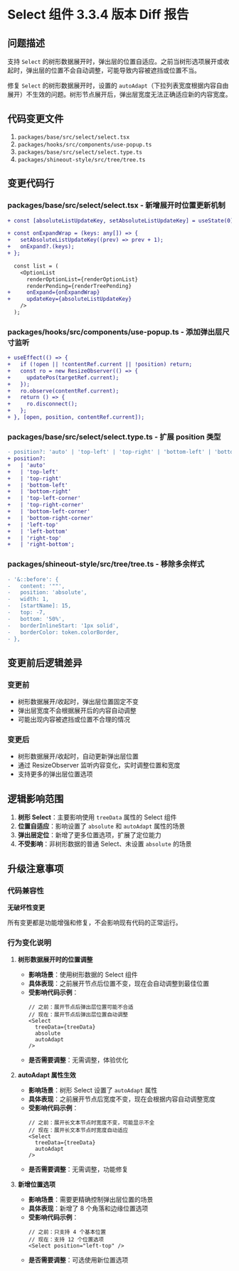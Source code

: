 # Select 组件 3.3.4 版本 Diff 报告

## 问题描述

支持 `Select` 的树形数据展开时，弹出层的位置自适应。之前当树形选项展开或收起时，弹出层的位置不会自动调整，可能导致内容被遮挡或位置不当。

修复 `Select` 的树形数据展开时，设置的 `autoAdapt`（下拉列表宽度根据内容自由展开）不生效的问题。树形节点展开后，弹出层宽度无法正确适应新的内容宽度。

## 代码变更文件

1. `packages/base/src/select/select.tsx`
2. `packages/hooks/src/components/use-popup.ts`
3. `packages/base/src/select/select.type.ts`
4. `packages/shineout-style/src/tree/tree.ts`

## 变更代码行

### packages/base/src/select/select.tsx - 新增展开时位置更新机制
```diff
+ const [absoluteListUpdateKey, setAbsoluteListUpdateKey] = useState(0);

+ const onExpandWrap = (keys: any[]) => {
+   setAbsoluteListUpdateKey((prev) => prev + 1);
+   onExpand?.(keys);
+ };

  const list = (
    <OptionList
      renderOptionList={renderOptionList}
      renderPending={renderTreePending}
+     onExpand={onExpandWrap}
+     updateKey={absoluteListUpdateKey}
    />
  );
```

### packages/hooks/src/components/use-popup.ts - 添加弹出层尺寸监听
```diff
+ useEffect(() => {
+   if (!open || !contentRef.current || !position) return;
+   const ro = new ResizeObserver(() => {
+     updatePos(targetRef.current);
+   });
+   ro.observe(contentRef.current);
+   return () => {
+     ro.disconnect();
+   };
+ }, [open, position, contentRef.current]);
```

### packages/base/src/select/select.type.ts - 扩展 position 类型
```diff
- position?: 'auto' | 'top-left' | 'top-right' | 'bottom-left' | 'bottom-right';
+ position?: 
+   | 'auto' 
+   | 'top-left' 
+   | 'top-right' 
+   | 'bottom-left' 
+   | 'bottom-right'
+   | 'top-left-corner'
+   | 'top-right-corner'
+   | 'bottom-left-corner'
+   | 'bottom-right-corner'
+   | 'left-top'
+   | 'left-bottom'
+   | 'right-top'
+   | 'right-bottom';
```

### packages/shineout-style/src/tree/tree.ts - 移除多余样式
```diff
- '&::before': {
-   content: '""',
-   position: 'absolute',
-   width: 1,
-   [startName]: 15,
-   top: -7,
-   bottom: '50%',
-   borderInlineStart: '1px solid',
-   borderColor: token.colorBorder,
- },
```

## 变更前后逻辑差异

### 变更前
- 树形数据展开/收起时，弹出层位置固定不变
- 弹出层宽度不会根据展开后的内容自动调整
- 可能出现内容被遮挡或位置不合理的情况

### 变更后
- 树形数据展开/收起时，自动更新弹出层位置
- 通过 ResizeObserver 监听内容变化，实时调整位置和宽度
- 支持更多的弹出层位置选项

## 逻辑影响范围

1. **树形 Select**：主要影响使用 `treeData` 属性的 Select 组件
2. **位置自适应**：影响设置了 `absolute` 和 `autoAdapt` 属性的场景
3. **弹出层定位**：新增了更多位置选项，扩展了定位能力
4. **不受影响**：非树形数据的普通 Select、未设置 `absolute` 的场景

## 升级注意事项

### 代码兼容性

**无破坏性变更**

所有变更都是功能增强和修复，不会影响现有代码的正常运行。

### 行为变化说明

1. **树形数据展开时的位置调整**
   - **影响场景**：使用树形数据的 Select 组件
   - **具体表现**：之前展开节点后位置不变，现在会自动调整到最佳位置
   - **受影响代码示例**：
     ```tsx
     // 之前：展开节点后弹出层位置可能不合适
     // 现在：展开节点后弹出层位置自动调整
     <Select 
       treeData={treeData}
       absolute
       autoAdapt
     />
     ```
   - **是否需要调整**：无需调整，体验优化

2. **autoAdapt 属性生效**
   - **影响场景**：树形 Select 设置了 `autoAdapt` 属性
   - **具体表现**：之前展开节点后宽度不变，现在会根据内容自动调整宽度
   - **受影响代码示例**：
     ```tsx
     // 之前：展开长文本节点时宽度不变，可能显示不全
     // 现在：展开长文本节点时宽度自动适应
     <Select 
       treeData={treeData}
       autoAdapt
     />
     ```
   - **是否需要调整**：无需调整，功能修复

3. **新增位置选项**
   - **影响场景**：需要更精确控制弹出层位置的场景
   - **具体表现**：新增了 8 个角落和边缘位置选项
   - **受影响代码示例**：
     ```tsx
     // 之前：只支持 4 个基本位置
     // 现在：支持 12 个位置选项
     <Select position="left-top" />
     ```
   - **是否需要调整**：可选使用新位置选项